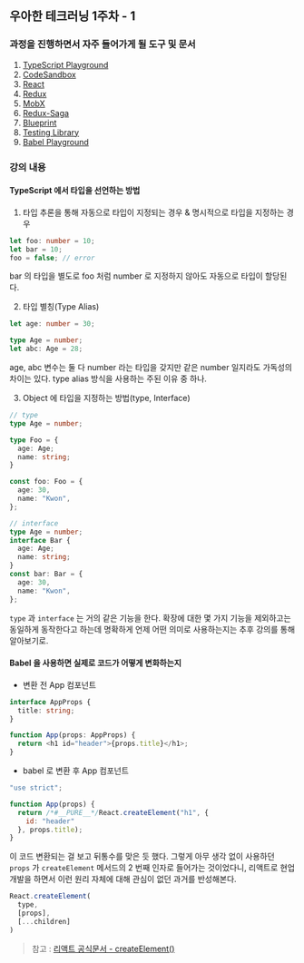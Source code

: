 ## 우아한 테크러닝 1주차 - 1

### 과정을 진행하면서 자주 들어가게 될 도구 및 문서

1. [TypeScript Playground](https://www.typescriptlang.org/play?#code/Q)
2. [CodeSandbox](https://codesandbox.io/)
3. [React](https://reactjs.org/)
4. [Redux](https://redux.js.org/)
5. [MobX](https://mobx.js.org/README.html)
6. [Redux-Saga](https://redux-saga.js.org/)
7. [Blueprint](https://blueprintjs.com/)
8. [Testing Library](https://testing-library.com/)
9. [Babel Playground](https://babeljs.io/repl)

### 강의 내용

#### TypeScript 에서 타입을 선언하는 방법

1. 타입 추론을 통해 자동으로 타입이 지정되는 경우 & 명시적으로 타입을 지정하는 경우
```ts
let foo: number = 10;
let bar = 10;
foo = false; // error
```
bar 의 타입을 별도로 foo 처럼 number 로 지정하지 않아도 자동으로 타입이 할당된다.

2. 타입 별칭(Type Alias)
```ts
let age: number = 30;

type Age = number;
let abc: Age = 28;
```

age, abc 변수는 둘 다 number 라는 타입을 갖지만 같은 number 일지라도 가독성의 차이는 있다. type alias 방식을 사용하는 주된 이유 중 하나.

3. Object 에 타입을 지정하는 방법(type, Interface)
```ts
// type
type Age = number;

type Foo = {
  age: Age;
  name: string;
}

const foo: Foo = {
  age: 30,
  name: "Kwon",
};
```
```ts
// interface
type Age = number;
interface Bar {
  age: Age;
  name: string;
}
const bar: Bar = {
  age: 30,
  name: "Kwon",
};
```

`type` 과 `interface` 는 거의 같은 기능을 한다. 확장에 대한 몇 가지 기능을 제외하고는 동일하게 동작한다고 하는데 명확하게 언제 어떤 의미로 사용하는지는 추후 강의를 통해 알아보기로.

#### Babel 을 사용하면 실제로 코드가 어떻게 변화하는지

- 변환 전 App 컴포넌트
```ts
interface AppProps {
  title: string;
}

function App(props: AppProps) {
  return <h1 id="header">{props.title}</h1>;
}
```
- babel 로 변환 후 App 컴포넌트
```js
"use strict";

function App(props) {
  return /*#__PURE__*/React.createElement("h1", {
    id: "header"
  }, props.title);
}
```

이 코드 변환되는 걸 보고 뒤통수를 맞은 듯 했다. 그렇게 아무 생각 없이 사용하던 `props` 가 `createElement` 메서드의 2 번째 인자로 들어가는 것이었다니, 리액트로 현업 개발을 하면서 이런 원리 자체에 대해 관심이 없던 과거를 반성해본다.
```js
React.createElement(
  type,
  [props],
  [...children]
)
```

> 참고 : [리액트 공식문서 - createElement()](https://ko.reactjs.org/docs/react-api.html#createelement)
